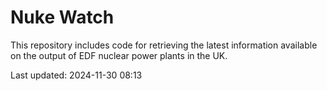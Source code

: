 # Nuke Watch

This repository includes code for retrieving the latest information available on the output of EDF nuclear power plants in the UK.

Last updated: 2024-11-30 08:13